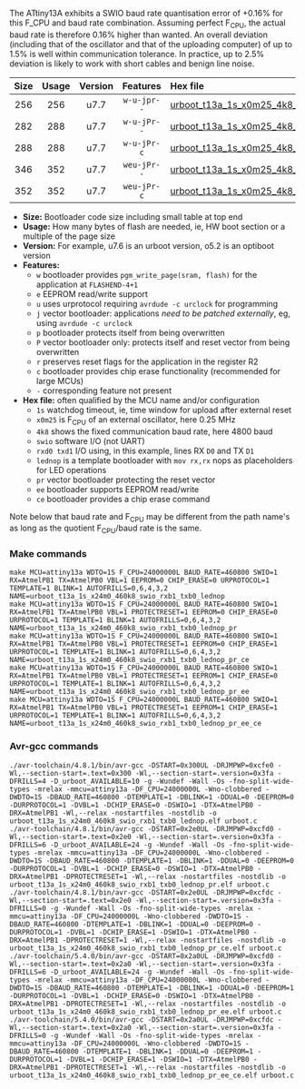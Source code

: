 The ATtiny13A exhibits a SWIO baud rate quantisation error of +0.16% for this F_CPU and baud rate combination. Assuming perfect F<sub>CPU</sub>, the actual baud rate is therefore 0.16% higher than wanted. An overall deviation (including that of the oscillator and that of the uploading computer) of up to 1.5% is well within communication tolerance. In practice, up to 2.5% deviation is likely to work with short cables and benign line noise.

|Size|Usage|Version|Features|Hex file|
|:-:|:-:|:-:|:-:|:--|
|256|256|u7.7|`w-u-jpr--`|[urboot_t13a_1s_x0m25_4k8_swio_rxb1_txb0_lednop.hex](https://raw.githubusercontent.com/stefanrueger/urboot.hex/main/mcus/attiny13a/watchdog_1_s/external_oscillator/%2B0m250000_hz/%2B%2B%2B4k8_baud/swio_rxb1_txb0/lednop/urboot_t13a_1s_x0m25_4k8_swio_rxb1_txb0_lednop.hex)|
|282|288|u7.7|`w-u-jPr--`|[urboot_t13a_1s_x0m25_4k8_swio_rxb1_txb0_lednop_pr.hex](https://raw.githubusercontent.com/stefanrueger/urboot.hex/main/mcus/attiny13a/watchdog_1_s/external_oscillator/%2B0m250000_hz/%2B%2B%2B4k8_baud/swio_rxb1_txb0/lednop/urboot_t13a_1s_x0m25_4k8_swio_rxb1_txb0_lednop_pr.hex)|
|288|288|u7.7|`w-u-jPr-c`|[urboot_t13a_1s_x0m25_4k8_swio_rxb1_txb0_lednop_pr_ce.hex](https://raw.githubusercontent.com/stefanrueger/urboot.hex/main/mcus/attiny13a/watchdog_1_s/external_oscillator/%2B0m250000_hz/%2B%2B%2B4k8_baud/swio_rxb1_txb0/lednop/urboot_t13a_1s_x0m25_4k8_swio_rxb1_txb0_lednop_pr_ce.hex)|
|346|352|u7.7|`weu-jPr--`|[urboot_t13a_1s_x0m25_4k8_swio_rxb1_txb0_lednop_pr_ee.hex](https://raw.githubusercontent.com/stefanrueger/urboot.hex/main/mcus/attiny13a/watchdog_1_s/external_oscillator/%2B0m250000_hz/%2B%2B%2B4k8_baud/swio_rxb1_txb0/lednop/urboot_t13a_1s_x0m25_4k8_swio_rxb1_txb0_lednop_pr_ee.hex)|
|352|352|u7.7|`weu-jPr-c`|[urboot_t13a_1s_x0m25_4k8_swio_rxb1_txb0_lednop_pr_ee_ce.hex](https://raw.githubusercontent.com/stefanrueger/urboot.hex/main/mcus/attiny13a/watchdog_1_s/external_oscillator/%2B0m250000_hz/%2B%2B%2B4k8_baud/swio_rxb1_txb0/lednop/urboot_t13a_1s_x0m25_4k8_swio_rxb1_txb0_lednop_pr_ee_ce.hex)|

- **Size:** Bootloader code size including small table at top end
- **Usage:** How many bytes of flash are needed, ie, HW boot section or a multiple of the page size
- **Version:** For example, u7.6 is an urboot version, o5.2 is an optiboot version
- **Features:**
  + `w` bootloader provides `pgm_write_page(sram, flash)` for the application at `FLASHEND-4+1`
  + `e` EEPROM read/write support
  + `u` uses urprotocol requiring `avrdude -c urclock` for programming
  + `j` vector bootloader: applications *need to be patched externally*, eg, using `avrdude -c urclock`
  + `p` bootloader protects itself from being overwritten
  + `P` vector bootloader only: protects itself and reset vector from being overwritten
  + `r` preserves reset flags for the application in the register R2
  + `c` bootloader provides chip erase functionality (recommended for large MCUs)
  + `-` corresponding feature not present
- **Hex file:** often qualified by the MCU name and/or configuration
  + `1s` watchdog timeout, ie, time window for upload after external reset
  + `x0m25` is F<sub>CPU</sub> of an external oscillator, here 0.25 MHz
  + `4k8` shows the fixed communication baud rate, here 4800 baud
  + `swio` software I/O (not UART)
  + `rxd0 txd1` I/O using, in this example, lines RX `D0` and TX `D1`
  + `lednop` is a template bootloader with `mov rx,rx` nops as placeholders for LED operations
  + `pr` vector bootloader protecting the reset vector
  + `ee` bootloader supports EEPROM read/write
  + `ce` bootloader provides a chip erase command


Note below that baud rate and F<sub>CPU</sub> may be different from the path name's as long as the quotient F<sub>CPU</sub>/baud rate is the same.

### Make commands
```
make MCU=attiny13a WDTO=1S F_CPU=24000000L BAUD_RATE=460800 SWIO=1 RX=AtmelPB1 TX=AtmelPB0 VBL=1 EEPROM=0 CHIP_ERASE=0 URPROTOCOL=1 TEMPLATE=1 BLINK=1 AUTOFRILLS=0,6,4,3,2 NAME=urboot_t13a_1s_x24m0_460k8_swio_rxb1_txb0_lednop
make MCU=attiny13a WDTO=1S F_CPU=24000000L BAUD_RATE=460800 SWIO=1 RX=AtmelPB1 TX=AtmelPB0 VBL=1 PROTECTRESET=1 EEPROM=0 CHIP_ERASE=0 URPROTOCOL=1 TEMPLATE=1 BLINK=1 AUTOFRILLS=0,6,4,3,2 NAME=urboot_t13a_1s_x24m0_460k8_swio_rxb1_txb0_lednop_pr
make MCU=attiny13a WDTO=1S F_CPU=24000000L BAUD_RATE=460800 SWIO=1 RX=AtmelPB1 TX=AtmelPB0 VBL=1 PROTECTRESET=1 EEPROM=0 CHIP_ERASE=1 URPROTOCOL=1 TEMPLATE=1 BLINK=1 AUTOFRILLS=0,6,4,3,2 NAME=urboot_t13a_1s_x24m0_460k8_swio_rxb1_txb0_lednop_pr_ce
make MCU=attiny13a WDTO=1S F_CPU=24000000L BAUD_RATE=460800 SWIO=1 RX=AtmelPB1 TX=AtmelPB0 VBL=1 PROTECTRESET=1 EEPROM=1 CHIP_ERASE=0 URPROTOCOL=1 TEMPLATE=1 BLINK=1 AUTOFRILLS=0,6,4,3,2 NAME=urboot_t13a_1s_x24m0_460k8_swio_rxb1_txb0_lednop_pr_ee
make MCU=attiny13a WDTO=1S F_CPU=24000000L BAUD_RATE=460800 SWIO=1 RX=AtmelPB1 TX=AtmelPB0 VBL=1 PROTECTRESET=1 EEPROM=1 CHIP_ERASE=1 URPROTOCOL=1 TEMPLATE=1 BLINK=1 AUTOFRILLS=0,6,4,3,2 NAME=urboot_t13a_1s_x24m0_460k8_swio_rxb1_txb0_lednop_pr_ee_ce
```

### Avr-gcc commands
```
./avr-toolchain/4.8.1/bin/avr-gcc -DSTART=0x300UL -DRJMPWP=0xcfe0 -Wl,--section-start=.text=0x300 -Wl,--section-start=.version=0x3fa -DFRILLS=4 -D_urboot_AVAILABLE=10 -g -Wundef -Wall -Os -fno-split-wide-types -mrelax -mmcu=attiny13a -DF_CPU=24000000L -Wno-clobbered -DWDTO=1S -DBAUD_RATE=460800 -DTEMPLATE=1 -DBLINK=1 -DDUAL=0 -DEEPROM=0 -DURPROTOCOL=1 -DVBL=1 -DCHIP_ERASE=0 -DSWIO=1 -DTX=AtmelPB0 -DRX=AtmelPB1 -Wl,--relax -nostartfiles -nostdlib -o urboot_t13a_1s_x24m0_460k8_swio_rxb1_txb0_lednop.elf urboot.c
./avr-toolchain/4.8.1/bin/avr-gcc -DSTART=0x2e0UL -DRJMPWP=0xcfd0 -Wl,--section-start=.text=0x2e0 -Wl,--section-start=.version=0x3fa -DFRILLS=6 -D_urboot_AVAILABLE=24 -g -Wundef -Wall -Os -fno-split-wide-types -mrelax -mmcu=attiny13a -DF_CPU=24000000L -Wno-clobbered -DWDTO=1S -DBAUD_RATE=460800 -DTEMPLATE=1 -DBLINK=1 -DDUAL=0 -DEEPROM=0 -DURPROTOCOL=1 -DVBL=1 -DCHIP_ERASE=0 -DSWIO=1 -DTX=AtmelPB0 -DRX=AtmelPB1 -DPROTECTRESET=1 -Wl,--relax -nostartfiles -nostdlib -o urboot_t13a_1s_x24m0_460k8_swio_rxb1_txb0_lednop_pr.elf urboot.c
./avr-toolchain/4.8.1/bin/avr-gcc -DSTART=0x2e0UL -DRJMPWP=0xcfdc -Wl,--section-start=.text=0x2e0 -Wl,--section-start=.version=0x3fa -DFRILLS=0 -g -Wundef -Wall -Os -fno-split-wide-types -mrelax -mmcu=attiny13a -DF_CPU=24000000L -Wno-clobbered -DWDTO=1S -DBAUD_RATE=460800 -DTEMPLATE=1 -DBLINK=1 -DDUAL=0 -DEEPROM=0 -DURPROTOCOL=1 -DVBL=1 -DCHIP_ERASE=1 -DSWIO=1 -DTX=AtmelPB0 -DRX=AtmelPB1 -DPROTECTRESET=1 -Wl,--relax -nostartfiles -nostdlib -o urboot_t13a_1s_x24m0_460k8_swio_rxb1_txb0_lednop_pr_ce.elf urboot.c
./avr-toolchain/5.4.0/bin/avr-gcc -DSTART=0x2a0UL -DRJMPWP=0xcfd0 -Wl,--section-start=.text=0x2a0 -Wl,--section-start=.version=0x3fa -DFRILLS=6 -D_urboot_AVAILABLE=24 -g -Wundef -Wall -Os -fno-split-wide-types -mrelax -mmcu=attiny13a -DF_CPU=24000000L -Wno-clobbered -DWDTO=1S -DBAUD_RATE=460800 -DTEMPLATE=1 -DBLINK=1 -DDUAL=0 -DEEPROM=1 -DURPROTOCOL=1 -DVBL=1 -DCHIP_ERASE=0 -DSWIO=1 -DTX=AtmelPB0 -DRX=AtmelPB1 -DPROTECTRESET=1 -Wl,--relax -nostartfiles -nostdlib -o urboot_t13a_1s_x24m0_460k8_swio_rxb1_txb0_lednop_pr_ee.elf urboot.c
./avr-toolchain/5.4.0/bin/avr-gcc -DSTART=0x2a0UL -DRJMPWP=0xcfdc -Wl,--section-start=.text=0x2a0 -Wl,--section-start=.version=0x3fa -DFRILLS=0 -g -Wundef -Wall -Os -fno-split-wide-types -mrelax -mmcu=attiny13a -DF_CPU=24000000L -Wno-clobbered -DWDTO=1S -DBAUD_RATE=460800 -DTEMPLATE=1 -DBLINK=1 -DDUAL=0 -DEEPROM=1 -DURPROTOCOL=1 -DVBL=1 -DCHIP_ERASE=1 -DSWIO=1 -DTX=AtmelPB0 -DRX=AtmelPB1 -DPROTECTRESET=1 -Wl,--relax -nostartfiles -nostdlib -o urboot_t13a_1s_x24m0_460k8_swio_rxb1_txb0_lednop_pr_ee_ce.elf urboot.c
```

